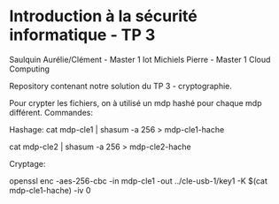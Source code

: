 # Introduction à la sécurité informatique - TP 3 

Saulquin Aurélie/Clément - Master 1 Iot
Michiels Pierre - Master 1 Cloud Computing

Repository contenant notre solution du TP 3 - cryptographie.


Pour crypter les fichiers, on à utilisé un mdp hashé pour chaque mdp différent.
Commandes:

Hashage:
cat mdp-cle1 | shasum -a 256 > mdp-cle1-hache

cat mdp-cle2 | shasum -a 256 > mdp-cle2-hache

Cryptage:

openssl enc -aes-256-cbc -in mdp-cle1 -out ../cle-usb-1/key1 -K $(cat mdp-cle1-hache) -iv 0
